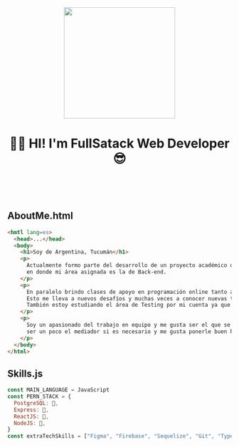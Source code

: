 <div align="center">
<img height=250 src="https://media3.giphy.com/media/L8K62iTDkzGX6/giphy.gif?cid=790b7611f2c104b3e9bef4fcd60be69dc67b5d0882e89af3&rid=giphy.gif&ct=g"/>

# 👋🏾 HI! I'm FullSatack Web Developer 😎
</div>
<br>
<br>
<br>

## AboutMe.html
```html
<hmtl lang=es>
  <head>...</head>
  <body>
    <h1>Soy de Argentina, Tucumán</h1>
    <p>
      Actualmente formo parte del desarrollo de un proyecto académico de E-comercer en equipo,
      en donde mi área asignada es la de Back-end.
    </p>
    <p>
      En paralelo brindo clases de apoyo en programación online tanto a alumnos de Latinoamérica como España.
      Esto me lleva a nuevos desafíos y muchas veces a conocer nuevas tecnologías y lenguajes de programación.
      También estoy estudiando el área de Testing por mi cuenta ya que es algo me interesa mucho.
    </p>
    <p>
      Soy un apasionado del trabajo en equipo y me gusta ser el que se preocupa por el buen clima de trabajo y equipo,
      ser un poco el mediador si es necesario y me gusta ponerle buen humor al ambiente.
    </p>
  </body>
</html>
```
## Skills.js
```js
const MAIN_LANGUAGE = JavaScript
const PERN_STACK = {
  PostgreSQL: 💜,
  Express: 🧡,
  ReactJS: 💙,
  NodeJS: 💚,
}
const extraTechSkills = ["Figma", "Firebase", "Sequelize", "Git", "TypeScript", "Styled-Components"]
```
